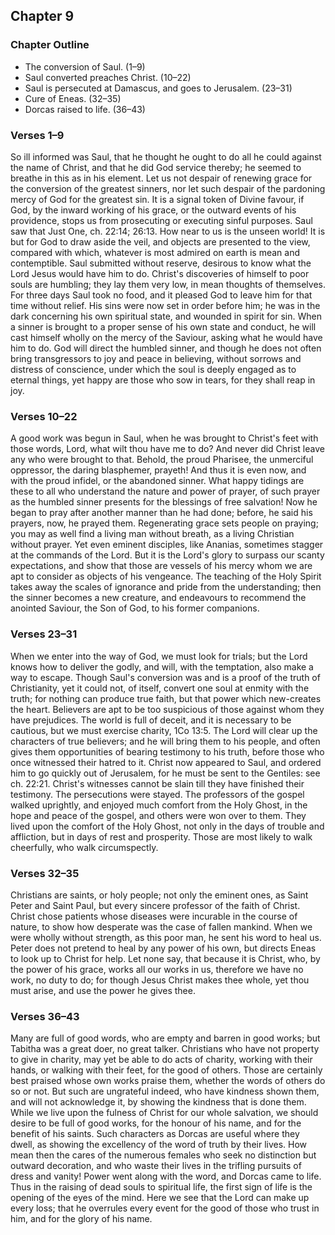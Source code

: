 ## Chapter 9

### Chapter Outline

- The conversion of Saul. (1–9)
- Saul converted preaches Christ. (10–22)
- Saul is persecuted at Damascus, and goes to Jerusalem. (23–31)
- Cure of Eneas. (32–35)
- Dorcas raised to life. (36–43)

### Verses 1–9

So ill informed was Saul, that he thought he ought to do all he could against the name of Christ, and that he did God service thereby; he seemed to breathe in this as in his element. Let us not despair of renewing grace for the conversion of the greatest sinners, nor let such despair of the pardoning mercy of God for the greatest sin. It is a signal token of Divine favour, if God, by the inward working of his grace, or the outward events of his providence, stops us from prosecuting or executing sinful purposes. Saul saw that Just One, ch. 22:14; 26:13. How near to us is the unseen world! It is but for God to draw aside the veil, and objects are presented to the view, compared with which, whatever is most admired on earth is mean and contemptible. Saul submitted without reserve, desirous to know what the Lord Jesus would have him to do. Christ's discoveries of himself to poor souls are humbling; they lay them very low, in mean thoughts of themselves. For three days Saul took no food, and it pleased God to leave him for that time without relief. His sins were now set in order before him; he was in the dark concerning his own spiritual state, and wounded in spirit for sin. When a sinner is brought to a proper sense of his own state and conduct, he will cast himself wholly on the mercy of the Saviour, asking what he would have him to do. God will direct the humbled sinner, and though he does not often bring transgressors to joy and peace in believing, without sorrows and distress of conscience, under which the soul is deeply engaged as to eternal things, yet happy are those who sow in tears, for they shall reap in joy.

### Verses 10–22

A good work was begun in Saul, when he was brought to Christ's feet with those words, Lord, what wilt thou have me to do? And never did Christ leave any who were brought to that. Behold, the proud Pharisee, the unmerciful oppressor, the daring blasphemer, prayeth! And thus it is even now, and with the proud infidel, or the abandoned sinner. What happy tidings are these to all who understand the nature and power of prayer, of such prayer as the humbled sinner presents for the blessings of free salvation! Now he began to pray after another manner than he had done; before, he said his prayers, now, he prayed them. Regenerating grace sets people on praying; you may as well find a living man without breath, as a living Christian without prayer. Yet even eminent disciples, like Ananias, sometimes stagger at the commands of the Lord. But it is the Lord's glory to surpass our scanty expectations, and show that those are vessels of his mercy whom we are apt to consider as objects of his vengeance. The teaching of the Holy Spirit takes away the scales of ignorance and pride from the understanding; then the sinner becomes a new creature, and endeavours to recommend the anointed Saviour, the Son of God, to his former companions.

### Verses 23–31

When we enter into the way of God, we must look for trials; but the Lord knows how to deliver the godly, and will, with the temptation, also make a way to escape. Though Saul's conversion was and is a proof of the truth of Christianity, yet it could not, of itself, convert one soul at enmity with the truth; for nothing can produce true faith, but that power which new-creates the heart. Believers are apt to be too suspicious of those against whom they have prejudices. The world is full of deceit, and it is necessary to be cautious, but we must exercise charity, 1Co 13:5. The Lord will clear up the characters of true believers; and he will bring them to his people, and often gives them opportunities of bearing testimony to his truth, before those who once witnessed their hatred to it. Christ now appeared to Saul, and ordered him to go quickly out of Jerusalem, for he must be sent to the Gentiles: see ch. 22:21. Christ's witnesses cannot be slain till they have finished their testimony. The persecutions were stayed. The professors of the gospel walked uprightly, and enjoyed much comfort from the Holy Ghost, in the hope and peace of the gospel, and others were won over to them. They lived upon the comfort of the Holy Ghost, not only in the days of trouble and affliction, but in days of rest and prosperity. Those are most likely to walk cheerfully, who walk circumspectly.

### Verses 32–35

Christians are saints, or holy people; not only the eminent ones, as Saint Peter and Saint Paul, but every sincere professor of the faith of Christ. Christ chose patients whose diseases were incurable in the course of nature, to show how desperate was the case of fallen mankind. When we were wholly without strength, as this poor man, he sent his word to heal us. Peter does not pretend to heal by any power of his own, but directs Eneas to look up to Christ for help. Let none say, that because it is Christ, who, by the power of his grace, works all our works in us, therefore we have no work, no duty to do; for though Jesus Christ makes thee whole, yet thou must arise, and use the power he gives thee.

### Verses 36–43

Many are full of good words, who are empty and barren in good works; but Tabitha was a great doer, no great talker. Christians who have not property to give in charity, may yet be able to do acts of charity, working with their hands, or walking with their feet, for the good of others. Those are certainly best praised whose own works praise them, whether the words of others do so or not. But such are ungrateful indeed, who have kindness shown them, and will not acknowledge it, by showing the kindness that is done them. While we live upon the fulness of Christ for our whole salvation, we should desire to be full of good works, for the honour of his name, and for the benefit of his saints. Such characters as Dorcas are useful where they dwell, as showing the excellency of the word of truth by their lives. How mean then the cares of the numerous females who seek no distinction but outward decoration, and who waste their lives in the trifling pursuits of dress and vanity! Power went along with the word, and Dorcas came to life. Thus in the raising of dead souls to spiritual life, the first sign of life is the opening of the eyes of the mind. Here we see that the Lord can make up every loss; that he overrules every event for the good of those who trust in him, and for the glory of his name.

